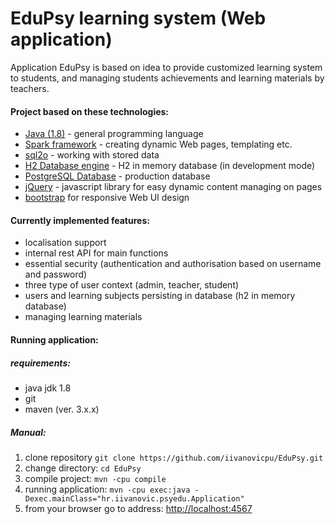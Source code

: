 # EduPsy learning system (Web application)

Application EduPsy is based on idea to provide customized learning system to students, and managing students achievements and learning materials by teachers.

#### Project based on these technologies:

* [Java (1.8)](https://www.oracle.com/java/) - general programming language
* [Spark framework](http://sparkjava.com/) - creating dynamic Web pages, templating etc.
* [sql2o](http://www.sql2o.org/) - working with stored data
* [H2 Database engine](http://h2database.com) - H2 in memory database (in development mode)
* [PostgreSQL Database](https://www.postgresql.org/) - production database
* [jQuery](https://jquery.com/) - javascript library for easy dynamic content managing on pages
* [bootstrap](http://getbootstrap.com/) for responsive Web UI design

#### Currently implemented features:
* localisation support
* internal rest API for main functions
* essential security (authentication and authorisation based on username and password)
* three type of user context (admin, teacher, student)
* users and learning subjects persisting in database (h2 in memory database)
* managing learning materials

#### Running application:
##### requirements:
- java jdk 1.8
- git
- maven (ver. 3.x.x)

##### Manual:
1. clone repository
```git clone https://github.com/iivanovicpu/EduPsy.git```
2. change directory:
```cd EduPsy```
3. compile project:
```mvn -cpu compile```
4. running application:
```mvn -cpu exec:java -Dexec.mainClass="hr.iivanovic.psyedu.Application" ```
5. from your browser go to address:
[http://localhost:4567](http://localhost:4567)